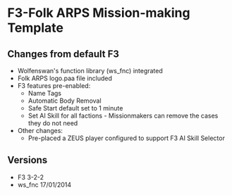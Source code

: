 # F3-Folk ARPS Mission-making Template #


## Changes from default F3 ##

* Wolfenswan's function library (ws_fnc) integrated
* Folk ARPS logo.paa file included
* F3 features pre-enabled:
  * Name Tags
  * Automatic Body Removal
  * Safe Start default set to 1 minute
  * Set AI Skill for all factions - Missionmakers can remove the cases they do not need
* Other changes:
  * Pre-placed a ZEUS player configured to support F3 AI Skill Selector

## Versions ##
* F3 3-2-2
* ws_fnc 17/01/2014
